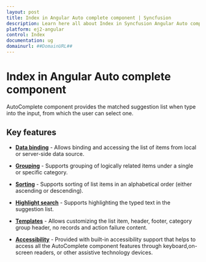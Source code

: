 ```yaml
---
layout: post
title: Index in Angular Auto complete component | Syncfusion
description: Learn here all about Index in Syncfusion Angular Auto complete component of Syncfusion Essential JS 2 and more.
platform: ej2-angular
control: Index 
documentation: ug
domainurl: ##DomainURL##
---
```


# Index in Angular Auto complete component

AutoComplete component provides the matched suggestion list when type into the input, from which the user can select one.

## Key features

* [**Data binding**](./data-binding/) - Allows binding and accessing the list of items from local or server-side data source.

* [**Grouping**](./grouping/) - Supports grouping of logically related items under a single or specific category.

* [**Sorting**](https://ej2.syncfusion.com/angular/documentation/api/auto-complete/#sortorder) - Supports sorting of list items in an alphabetical order (either ascending or descending).

* [**Highlight search**](./how-to/#custom-search) - Supports highlighting the typed text in the suggestion list.

* [**Templates**](./templates/) - Allows customizing the list item, header, footer,
category group header, no records and action failure content.

* [**Accessibility**](./accessibility/) - Provided with built-in accessibility support that helps to access all the AutoComplete component features through keyboard,on-screen readers, or other assistive technology devices.